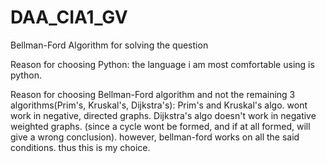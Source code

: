 # DAA_CIA1_GV
Bellman-Ford Algorithm for solving the question 

Reason for choosing Python: the language i am most comfortable using is python.

Reason for choosing Bellman-Ford algorithm and not the remaining 3 algorithms(Prim's, Kruskal's, Dijkstra's):  Prim's and Kruskal's algo. wont work in negative, directed graphs. Dijkstra's algo doesn't work in negative weighted graphs. (since a cycle wont be formed, and if at all formed, will give a wrong conclusion).
however, bellman-ford works on all the said conditions. thus this is my choice.
